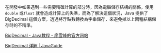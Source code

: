 
在開發中如果遇到一些需要精確計算的部分時，因為電腦儲存結構的關係，使用 `double` 或`float` 就會造成計算上的失準，而為了解決這個狀況，Java 提供了 BigDecimal 這個方案，透過將浮點數轉換為字串儲存，來避免掉以上兩種結構儲存時的不精準。


[BigDecimal - Java教程 - 廖雪峰的官方网站](https://liaoxuefeng.com/books/java/oop/core/bigdecimal/index.html)

[BigDecimal 详解 | JavaGuide](https://javaguide.cn/java/basis/bigdecimal.html#bigdecimal-%E5%B7%A5%E5%85%B7%E7%B1%BB%E5%88%86%E4%BA%AB)
